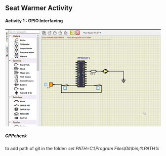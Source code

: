 ## Seat Warmer Activity
#### Activity 1 : GPIO Interfacing
![screenshot simulIDE](.\Activity1\ACTIVITY.png)  

##### CPPcheck


to add path of git in the folder: *set PATH=C:\Program Files\Git\bin;%PATH%*